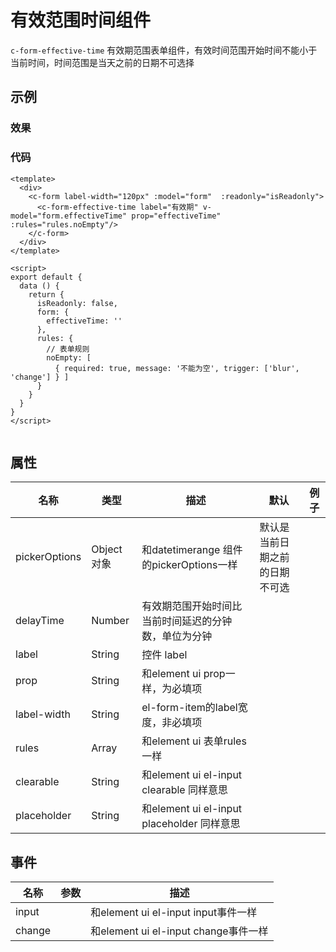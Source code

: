 # 有效范围时间组件
 `c-form-effective-time`
 有效期范围表单组件，有效时间范围开始时间不能小于当前时间，时间范围是当天之前的日期不可选择

## 示例  

### 效果
<Demo>
  <EffectiveTimeDemo/>
</Demo>

### 代码  
```vue
<template>
  <div>
    <c-form label-width="120px" :model="form"  :readonly="isReadonly">
      <c-form-effective-time label="有效期" v-model="form.effectiveTime" prop="effectiveTime" :rules="rules.noEmpty"/>
    </c-form>
  </div>
</template>

<script>
export default {
  data () {
    return {
      isReadonly: false,
      form: {
        effectiveTime: ''
      },
      rules: {
        // 表单规则
        noEmpty: [
          { required: true, message: '不能为空', trigger: ['blur', 'change'] } ]
      }
    }
  }
}
</script>


```

## 属性  
| 名称 | 类型 | 描述 | 默认 |  例子 |  
| ---- | ---- | ---- | ---- | ---- |
| pickerOptions | Object对象 | 和datetimerange 组件的pickerOptions一样 | 默认是当前日期之前的日期不可选 | | 
| delayTime | Number | 有效期范围开始时间比当前时间延迟的分钟数，单位为分钟 |  | |  
| label | String | 控件 label |  | |  
| prop | String | 和element ui prop一样，为必填项 |  | |  
| label-width | String | el-form-item的label宽度，非必填项 |  | | 
| rules | Array | 和element ui 表单rules一样|  | | 
| clearable | String | 和element ui el-input clearable 同样意思|  | | 
| placeholder | String | 和element ui el-input placeholder 同样意思|  | | 
## 事件
| 名称 | 参数 | 描述 
| ---- | ---- | ---- 
| input |  | 和element ui el-input input事件一样
| change |  | 和element ui el-input change事件一样
<Comment />